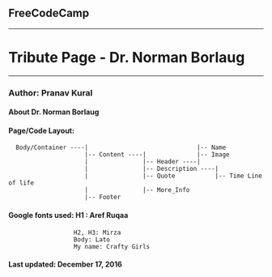 ## FreeCodeCamp
*********************************
# Tribute Page - Dr. Norman Borlaug
*********************************
### Author:  Pranav Kural
  
#### About Dr. Norman Borlaug
  

#### Page/Code Layout:

      Body/Container ----|                              |-- Name
                         |-- Content ----|              |-- Image
                         |               |-- Header ----|
                         |               |-- Description ----|
                         |               |-- Quote           |-- Time Line of life
                         |               |-- More_Info
                         |-- Footer

 #### Google fonts used: H1 : Aref Ruqaa
                      H2, H3: Mirza
                      Body: Lato
                      My name: Crafty Girls
                      
 #### Last updated: December 17, 2016
